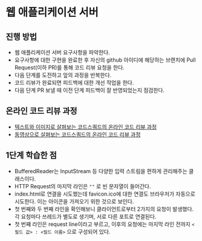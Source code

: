 # 웹 애플리케이션 서버
## 진행 방법
* 웹 애플리케이션 서버 요구사항을 파악한다.
* 요구사항에 대한 구현을 완료한 후 자신의 github 아이디에 해당하는 브랜치에 Pull Request(이하 PR)를 통해 코드 리뷰 요청을 한다.
* 다음 단계를 도전하고 앞의 과정을 반복한다.
* 코드 리뷰가 완료되면 피드백에 대한 개선 작업을 한다.
* 다음 단계 PR 보낼 때 이전 단계 피드백이 잘 반영되었는지 점검한다.

## 온라인 코드 리뷰 과정
* [텍스트와 이미지로 살펴보는 코드스쿼드의 온라인 코드 리뷰 과정](https://github.com/code-squad/codesquad-docs/blob/master/codereview/README.md)
* [동영상으로 살펴보는 코드스쿼드의 온라인 코드 리뷰 과정](https://youtu.be/a5c9ku-_fok)

## 1단계 학습한 점
* BufferedReader는 InputStream 등 다양한 입력 스트림을 편하게 관리해주는 클래스이다.
* HTTP Request의 마지막 라인은 ```""``` 로 빈 문자열이 들어간다.
* index.html로 연결을 시도했는데 favicon.ico에 대한 연결도 브라우저가 자동으로 시도한다. 이는 아이콘을 가져오기 위한 것으로 보인다.
* 첫 번째와 두 번째 라인을 확인해보니 클라이언트로부터 2가지의 요청이 발생했다. 각 요청마다 쓰레드가 별도로 생기며, 서로 다른 포트로 연결된다.
* 첫 번쨰 라인은 request line이라고 부르고, 이후의 요청에는 마지막 라인 전까지 ```<필드 값> : <필드 이름>``` 으로 구성되어 있다.